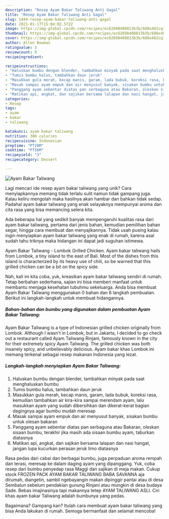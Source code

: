 ```yaml
---
description: "Resep Ayam Bakar Taliwang Anti Gagal"
title: "Resep Ayam Bakar Taliwang Anti Gagal"
slug: 1444-resep-ayam-bakar-taliwang-anti-gagal
date: 2021-01-17T15:04:02.572Z
image: https://img-global.cpcdn.com/recipes/ec62698408813b3b/680x482cq70/ayam-bakar-taliwang-foto-resep-utama.jpg
thumbnail: https://img-global.cpcdn.com/recipes/ec62698408813b3b/680x482cq70/ayam-bakar-taliwang-foto-resep-utama.jpg
cover: https://img-global.cpcdn.com/recipes/ec62698408813b3b/680x482cq70/ayam-bakar-taliwang-foto-resep-utama.jpg
author: Allen Bowman
ratingvalue: 3
reviewcount: 9
recipeingredient:

recipeinstructions:
- "Haluskan bumbu dengan blender, tambahkan minyak pada saat menghaluskan bumbu"
- "Tumis bumbu halus, tambahkan daun jeruk"
- "Masukkan gula merah, kecap manis, garam, lada bubuk, koreksi rasa, kemudian tambahkan air kira-kira sampai merendam ayam, lalu masukkan ayam yang sudah dibersihkan dan dikerat-kerat bagian dagingnya agar bumbu mudah meresap"
- "Masak sampai ayam empuk dan air menyusut banyak, sisakan bumbu untuk olesan bakaran"
- "Panggang ayam sebentar diatas pan serbaguna atau Bakaran, oleskan sisaan bumbu, terakhir jika masih ada sisaan bumbu ayam, taburkan diatasnya"
- "Matikan api, angkat, dan sajikan bersama lalapan dan nasi hangat, jangan lupa kucurkan perasan jeruk limo diatasnya"
categories:
- Resep
tags:
- ayam
- bakar
- taliwang

katakunci: ayam bakar taliwang 
nutrition: 300 calories
recipecuisine: Indonesian
preptime: "PT28M"
cooktime: "PT56M"
recipeyield: "3"
recipecategory: Dessert

---
```



![Ayam Bakar Taliwang](https://img-global.cpcdn.com/recipes/ec62698408813b3b/680x482cq70/ayam-bakar-taliwang-foto-resep-utama.jpg)

Lagi mencari ide resep ayam bakar taliwang yang unik? Cara menyiapkannya memang tidak terlalu sulit namun tidak gampang juga. Kalau keliru mengolah maka hasilnya akan hambar dan bahkan tidak sedap. Padahal ayam bakar taliwang yang enak selayaknya mempunyai aroma dan cita rasa yang bisa memancing selera kita.

Ada beberapa hal yang sedikit banyak mempengaruhi kualitas rasa dari ayam bakar taliwang, pertama dari jenis bahan, kemudian pemilihan bahan segar, hingga cara membuat dan menyajikannya. Tidak usah pusing kalau ingin menyiapkan ayam bakar taliwang yang enak di rumah, karena asal sudah tahu triknya maka hidangan ini dapat jadi suguhan istimewa.

Ayam Bakar Taliwang - Lombok Grilled Chicken. Ayam bakar taliwang hails from Lombok, a tiny island to the east of Bali. Most of the dishes from this island is characterized by its heavy use of chili, so be warned that this grilled chicken can be a bit on the spicy side.


Nah, kali ini kita coba, yuk, kreasikan ayam bakar taliwang sendiri di rumah. Tetap berbahan sederhana, sajian ini bisa memberi manfaat untuk membantu menjaga kesehatan tubuhmu sekeluarga. Anda bisa membuat Ayam Bakar Taliwang menggunakan 0 bahan dan 6 langkah pembuatan. Berikut ini langkah-langkah untuk membuat hidangannya.

<!--inarticleads1-->

##### Bahan-bahan dan bumbu yang digunakan dalam pembuatan Ayam Bakar Taliwang:



Ayam Bakar Taliwang is a type of Indonesian grilled chicken originally from Lombok. Although I wasn&#39;t in Lombok, but in Jakarta, I decided to go check out a restaurant called Ayam Taliwang Rinjani, famously known in the city for their extremely spicy Ayam Taliwang. The grilled chicken was both insanely spicy, and unbelievably delicious. Ayam bakar khas Lombok ini memang terkenal sebagai resep makanan Indonesia yang lezat. 

<!--inarticleads2-->

##### Langkah-langkah menyiapkan Ayam Bakar Taliwang:

1. Haluskan bumbu dengan blender, tambahkan minyak pada saat menghaluskan bumbu
1. Tumis bumbu halus, tambahkan daun jeruk
1. Masukkan gula merah, kecap manis, garam, lada bubuk, koreksi rasa, kemudian tambahkan air kira-kira sampai merendam ayam, lalu masukkan ayam yang sudah dibersihkan dan dikerat-kerat bagian dagingnya agar bumbu mudah meresap
1. Masak sampai ayam empuk dan air menyusut banyak, sisakan bumbu untuk olesan bakaran
1. Panggang ayam sebentar diatas pan serbaguna atau Bakaran, oleskan sisaan bumbu, terakhir jika masih ada sisaan bumbu ayam, taburkan diatasnya
1. Matikan api, angkat, dan sajikan bersama lalapan dan nasi hangat, jangan lupa kucurkan perasan jeruk limo diatasnya


Rasa pedas dari cabai dan berbagai bumbu, juga perpaduan aroma rempah dan terasi, meresap ke dalam daging ayam yang dipanggang. Yuk, coba resep dari bumbu penyedap rasa Maggi dan sajikan di meja makan. Cukup stock FROZEN PACK AYAM BAKAR TALIWANG BABA SAVANNA aja dirumah, diangetin, sambil ngebayangin makan dipinggir pantai atau di desa Sembalun sebelum pendakian gunung Rinjani atau mungkin di desa budaya Sade. Bebas imajinasinya tapi makannya tetep AYAM TALIWANG ASLI. Ciri khas ayam bakar Taliwang adalah bumbunya yang pedas. 

Bagaimana? Gampang kan? Itulah cara membuat ayam bakar taliwang yang bisa Anda lakukan di rumah. Semoga bermanfaat dan selamat mencoba!
